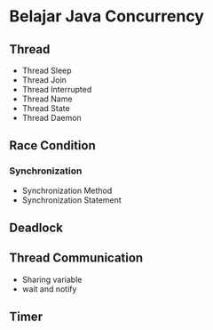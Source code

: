 # Belajar Java Concurrency

## Thread
- Thread Sleep
- Thread Join
- Thread Interrupted
- Thread Name
- Thread State
- Thread Daemon
## Race Condition
### Synchronization
- Synchronization Method
- Synchronization Statement
## Deadlock
## Thread Communication
- Sharing variable
- wait and notify
## Timer